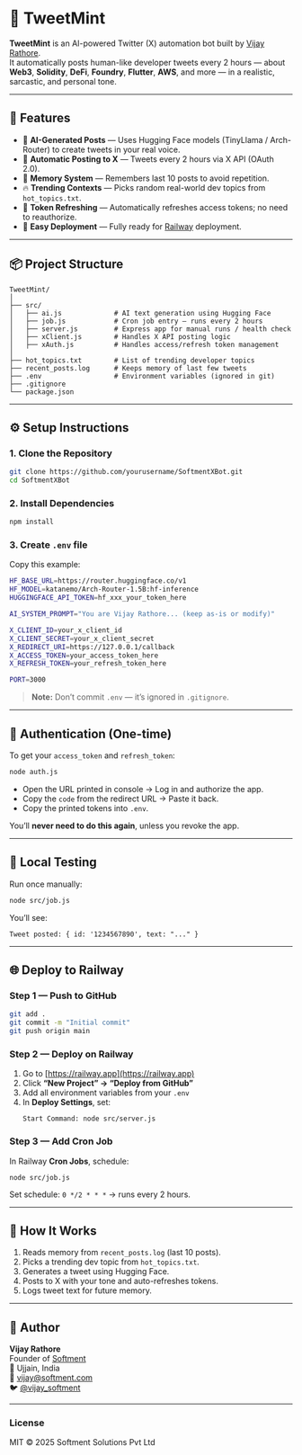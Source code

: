 # 🧠 TweetMint

**TweetMint** is an AI-powered Twitter (X) automation bot built by [Vijay Rathore](https://www.softment.com).  
It automatically posts human-like developer tweets every 2 hours — about **Web3**, **Solidity**, **DeFi**, **Foundry**, **Flutter**, **AWS**, and more — in a realistic, sarcastic, and personal tone.

---

## 🚀 Features

- 🤖 **AI-Generated Posts** — Uses Hugging Face models (TinyLlama / Arch-Router) to create tweets in your real voice.
- 🔁 **Automatic Posting to X** — Tweets every 2 hours via X API (OAuth 2.0).
- 💬 **Memory System** — Remembers last 10 posts to avoid repetition.
- 🔥 **Trending Contexts** — Picks random real-world dev topics from `hot_topics.txt`.
- 🧩 **Token Refreshing** — Automatically refreshes access tokens; no need to reauthorize.
- 🩵 **Easy Deployment** — Fully ready for [Railway](https://railway.app) deployment.

---

## 📦 Project Structure

```
TweetMint/
│
├── src/
│   ├── ai.js             # AI text generation using Hugging Face
│   ├── job.js            # Cron job entry – runs every 2 hours
│   ├── server.js         # Express app for manual runs / health check
│   ├── xClient.js        # Handles X API posting logic
│   ├── xAuth.js          # Handles access/refresh token management
│
├── hot_topics.txt        # List of trending developer topics
├── recent_posts.log      # Keeps memory of last few tweets
├── .env                  # Environment variables (ignored in git)
├── .gitignore
└── package.json
```

---

## ⚙️ Setup Instructions

### 1. Clone the Repository

```bash
git clone https://github.com/yourusername/SoftmentXBot.git
cd SoftmentXBot
```

### 2. Install Dependencies

```bash
npm install
```

### 3. Create `.env` file

Copy this example:

```bash
HF_BASE_URL=https://router.huggingface.co/v1
HF_MODEL=katanemo/Arch-Router-1.5B:hf-inference
HUGGINGFACE_API_TOKEN=hf_xxx_your_token_here

AI_SYSTEM_PROMPT="You are Vijay Rathore... (keep as-is or modify)"

X_CLIENT_ID=your_x_client_id
X_CLIENT_SECRET=your_x_client_secret
X_REDIRECT_URI=https://127.0.0.1/callback
X_ACCESS_TOKEN=your_access_token_here
X_REFRESH_TOKEN=your_refresh_token_here

PORT=3000
```

> **Note:** Don’t commit `.env` — it’s ignored in `.gitignore`.

---

## 🔑 Authentication (One-time)

To get your `access_token` and `refresh_token`:

```bash
node auth.js
```

- Open the URL printed in console → Log in and authorize the app.
- Copy the `code` from the redirect URL → Paste it back.
- Copy the printed tokens into `.env`.

You’ll **never need to do this again**, unless you revoke the app.

---

## 🚀 Local Testing

Run once manually:

```bash
node src/job.js
```

You’ll see:

```
Tweet posted: { id: '1234567890', text: "..." }
```

---

## 🌐 Deploy to Railway

### Step 1 — Push to GitHub

```bash
git add .
git commit -m "Initial commit"
git push origin main
```

### Step 2 — Deploy on Railway

1. Go to [https://railway.app](https://railway.app)
2. Click **“New Project” → “Deploy from GitHub”**
3. Add all environment variables from your `.env`
4. In **Deploy Settings**, set:
   ```
   Start Command: node src/server.js
   ```

### Step 3 — Add Cron Job

In Railway **Cron Jobs**, schedule:

```
node src/job.js
```

Set schedule: `0 */2 * * *` → runs every 2 hours.

---

## 🧠 How It Works

1. Reads memory from `recent_posts.log` (last 10 posts).
2. Picks a trending dev topic from `hot_topics.txt`.
3. Generates a tweet using Hugging Face.
4. Posts to X with your tone and auto-refreshes tokens.
5. Logs tweet text for future memory.

---

## 🩶 Author

**Vijay Rathore**  
Founder of [Softment](https://www.softment.com)  
📍 Ujjain, India  
📧 vijay@softment.com  
🐦 [@vijay_softment](https://x.com/vijay_softment)

---

### License

MIT © 2025 Softment Solutions Pvt Ltd
